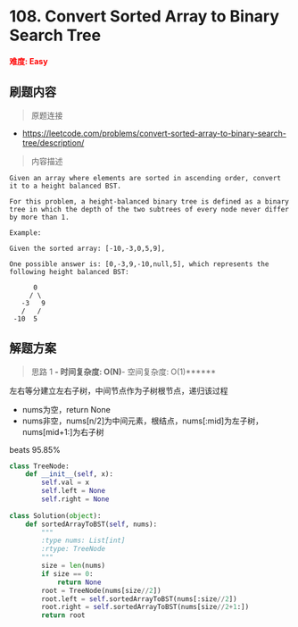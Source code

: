 # 108. Convert Sorted Array to Binary Search Tree

**<font color=red>难度: Easy</font>**

## 刷题内容

> 原题连接

* https://leetcode.com/problems/convert-sorted-array-to-binary-search-tree/description/

> 内容描述

```
Given an array where elements are sorted in ascending order, convert it to a height balanced BST.

For this problem, a height-balanced binary tree is defined as a binary tree in which the depth of the two subtrees of every node never differ by more than 1.

Example:

Given the sorted array: [-10,-3,0,5,9],

One possible answer is: [0,-3,9,-10,null,5], which represents the following height balanced BST:

      0
     / \
   -3   9
   /   /
 -10  5
```

## 解题方案

> 思路 1
******- 时间复杂度: O(N)******- 空间复杂度: O(1)******

左右等分建立左右子树，中间节点作为子树根节点，递归该过程

- nums为空，return None
- nums非空，nums[n/2]为中间元素，根结点，nums[:mid]为左子树， nums[mid+1:]为右子树

beats 95.85%

```python
class TreeNode:
    def __init__(self, x):
        self.val = x 
        self.left = None
        self.right = None
        
class Solution(object):
    def sortedArrayToBST(self, nums):
        """
        :type nums: List[int]
        :rtype: TreeNode
        """
        size = len(nums)
        if size == 0:
            return None
        root = TreeNode(nums[size//2])
        root.left = self.sortedArrayToBST(nums[:size//2])
        root.right = self.sortedArrayToBST(nums[size//2+1:])
        return root
```
